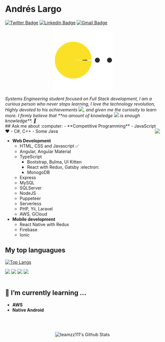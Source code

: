 # Andrés Largo  
[![Twitter Badge](https://img.shields.io/badge/-@teamzz111-1ca0f1?style=flat-square&labelColor=1ca0f1&logo=twitter&logoColor=white&link=https://twitter.com/teamzz111)](https://twitter.com/teamzz111) [![Linkedin Badge](https://img.shields.io/badge/-andreslargo-blue?style=flat-square&logo=Linkedin&logoColor=white&link=https://www.linkedin.com/in/andreslargo/)](https://www.linkedin.com/in/andreslargo/) 
[![Gmail Badge](https://img.shields.io/badge/-contacto@andreslargo.com-c14438?style=flat-square&logo=Gmail&logoColor=white&link=mailto:contacto@andreslargo.com)](mailto:contacto@andreslargo.com)
<p align="center">
	<img src="https://raw.githubusercontent.com/Aniket965/Aniket965/master/pacman.svg?sanitize=true" width="200" height="200">
	
</p>
<em>Systems Engineering student focused on Full Stack development, I am a curious person who never stops learning, I love the technology revolution, Highly devoted to his achievements <img src="https://github.com/rajput2107/rajput2107/blob/master/Assets/PC.gif" height="20px"/>, and given me the curiosity to learn more. I firmly believe that **no amount of knowledge <img src="https://github.com/rajput2107/rajput2107/blob/master/Assets/Rocket.gif" height="18px"> is enough knowledge**. 🧠</em>
 <br/>
## Ask me about :computer: 
- **Competitive Programming**
	- JavaScript ❤️
	- C#, C++
	- Some Java

<img align="right" src="https://github.com/rajput2107/rajput2107/blob/master/Assets/Developer.gif"/>

- **Web Development**
	- HTML, CSS and Javascript :white_check_mark:
  - Angular, Angular Material
  - TypeScript
	- Bootstrap, Bulma, UI Kitten
	- React with Redux, Gatsby :electron:
	- MonogoDB
  - Express
  - MySQL
  - SQLServer
  - NodeJS
  - Puppeteer
  - Serverless
  - PHP, Yii, Laravel
  - AWS, GCloud
- **Mobile development**
  - React Native with Redux 
  - Firebase
  - Ionic
  
## My top languagues

[![Top Langs](https://github-readme-stats.vercel.app/api/top-langs/?username=teamzz111&layout=compact)](https://github.com/anuraghazra/github-readme-stats)


<code><a href="https://www.python.org/" target="_blank"><img height="50" src="https://www.vectorlogo.zone/logos/python/python-ar21.svg"></a></code>
<code><a href="https://www.linux.org/" target="_blank"><img height="50" src="https://www.vectorlogo.zone/logos/linux/linux-ar21.svg"></a></code>
<code><a href="https://reactjs.org/" target="_blank"><img height="50" src="https://www.vectorlogo.zone/logos/reactjs/reactjs-ar21.svg"></a></code>
<code><a href="https://www.docker.com/" target="_blank"><img height="50" src="https://www.vectorlogo.zone/logos/docker/docker-official.svg"></a></code>
<br/><br/>

## 🌱 I’m currently learning ...
- **AWS**
- **Native Android**
<br/>
  <br/>


<p align="center">
<img align="center" src="https://github-readme-stats.vercel.app/api?username=teamzz111&&show_icons=true&theme=dark" alt="teamzz111's Github Stats">
</p>  



